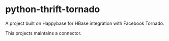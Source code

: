 python-thrift-tornado
=====================

A project built on Happybase for HBase integration with Facebook Tornado.

This projects maintains a connector.
